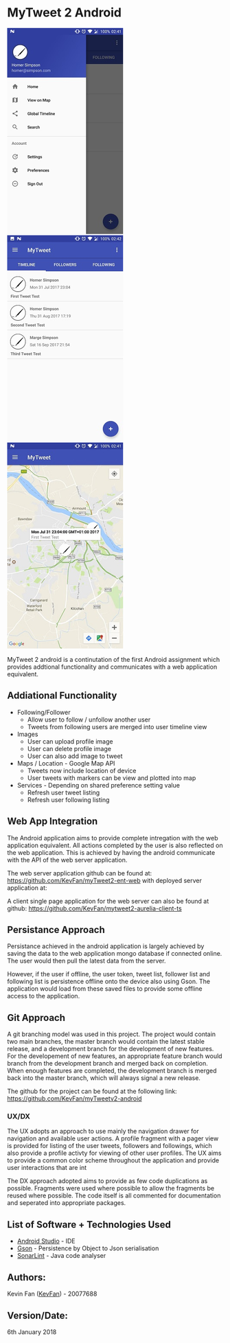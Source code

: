 # MyTweet 2 Android
![Nav Drawer][nav] ![TimeLine][timeline] ![Maps][map]

MyTweet 2 android is a continutation of the first Android assignment which provides addtional functionality and communicates with a web application equivalent.

## Addiational Functionality
* Following/Follower
  * Allow user to follow / unfollow another user
  * Tweets from following users are merged into user timeline view
* Images
  * User can upload profile image
  * User can delete profile image
  * User can also add image to tweet
* Maps / Location - Google Map API
  * Tweets now include location of device
  * User tweets with markers can be view and plotted into map
* Services - Depending on shared preference setting value
  * Refresh user tweet listing 
  * Refresh user following listing

## Web App Integration
The Android application aims to provide complete intregation with the web application equivalent. All actions completed by the user is also reflected on the web application. This is achieved by having the android communicate with the API of the web server application. 

The web server application github can be found at: https://github.com/KevFan/myTweet2-ent-web
with deployed server application at: <enter link>

A client single page application for the web server can also be found at github: https://github.com/KevFan/mytweet2-aurelia-client-ts

## Persistance Approach
Persistance achieved in the android application is largely achieved by saving the data to the web application mongo database if connected online. The user would then pull the latest data from the server. 

However, if the user if offline, the user token, tweet list, follower list and following list is persistence offline onto the device also using Gson. The application would load from these saved files to provide some offline access to the application.

## Git Approach
A git branching model was used in this project. The project would contain two main branches, the master branch would contain the latest stable release, and a development branch for the development of new features. For the developement of new features, an appropriate feature branch would branch from the development branch and merged back on completion. When enough features are completed, the development branch is merged back into the master branch, which will always signal a new release.

The github for the project can be found at the following link: 
https://github.com/KevFan/myTweetv2-android

### UX/DX
The UX adopts an approach to use mainly the navigation drawer for navigation and available user actions. A profile fragment with a pager view is provided for listing of the user tweets, followers and followings, which also provide a profile activty for viewing of other user profiles. The UX aims to provide a common color scheme throughout the application and provide user interactions that are int

The DX approach adopted aims to provide as few code duplications as possible. Fragments were used where possible to allow the fragments be reused where possible. The code itself is all commented for documentation and seperated into appropriate packages. 

## List of Software + Technologies Used
* [Android Studio](https://developer.android.com/studio/index.html) - IDE
* [Gson](https://github.com/google/gson) - Persistence by Object to Json serialisation
* [SonarLint](https://www.sonarlint.org/intellij/) - Java code analyser

## Authors:
Kevin Fan ([KevFan](https://github.com/KevFan)) - 20077688

## Version/Date:
6th January 2018

[nav]: ./readme_resources/navdrawer.jpg
[timeline]: ./readme_resources/timeline.jpg
[map]: ./readme_resources/maps.jpg
